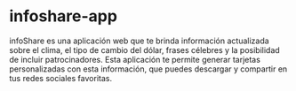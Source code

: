 # infoshare-app
infoShare es una aplicación web que te brinda información actualizada sobre el clima, el tipo de cambio del dólar, frases célebres y la posibilidad de incluir patrocinadores. Esta aplicación te permite generar tarjetas personalizadas con esta información, que puedes descargar y compartir en tus redes sociales favoritas.
